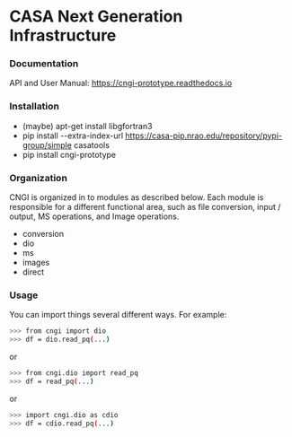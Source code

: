 # CASA Next Generation Infrastructure

### Documentation
API and User Manual: https://cngi-prototype.readthedocs.io

### Installation
- (maybe) apt-get install libgfortran3
- pip install --extra-index-url https://casa-pip.nrao.edu/repository/pypi-group/simple casatools
- pip install cngi-prototype

### Organization
CNGI is organized in to modules as described below. Each module is
responsible for a different functional area, such as file conversion,
input / output, MS operations, and Image operations.  

- conversion
- dio
- ms
- images
- direct

### Usage
You can import things several different ways.  For example:
```sh
>>> from cngi import dio
>>> df = dio.read_pq(...)
```
or
```sh
>>> from cngi.dio import read_pq
>>> df = read_pq(...)
```
or
```sh
>>> import cngi.dio as cdio
>>> df = cdio.read_pq(...)
```
